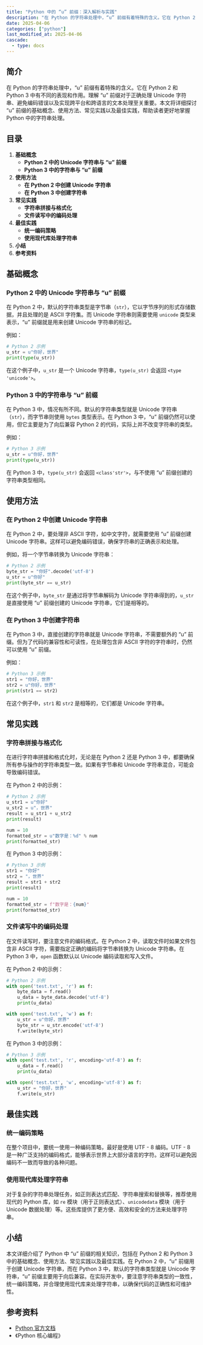 ```yaml
---
title: "Python 中的 “u” 前缀：深入解析与实践"
description: "在 Python 的字符串处理中，“u” 前缀有着特殊的含义。它在 Python 2 和 Python 3 中有不同的表现和作用。理解 “u” 前缀对于正确处理 Unicode 字符串、避免编码错误以及实现跨平台和跨语言的文本处理至关重要。本文将详细探讨 “u” 前缀的基础概念、使用方法、常见实践以及最佳实践，帮助读者更好地掌握 Python 中的字符串处理。"
date: 2025-04-06
categories: ["python"]
last_modified_at: 2025-04-06
cascade:
  - type: docs
---
```



## 简介
在 Python 的字符串处理中，“u” 前缀有着特殊的含义。它在 Python 2 和 Python 3 中有不同的表现和作用。理解 “u” 前缀对于正确处理 Unicode 字符串、避免编码错误以及实现跨平台和跨语言的文本处理至关重要。本文将详细探讨 “u” 前缀的基础概念、使用方法、常见实践以及最佳实践，帮助读者更好地掌握 Python 中的字符串处理。

<!-- more -->
## 目录
1. **基础概念**
    - **Python 2 中的 Unicode 字符串与 “u” 前缀**
    - **Python 3 中的字符串与 “u” 前缀**
2. **使用方法**
    - **在 Python 2 中创建 Unicode 字符串**
    - **在 Python 3 中创建字符串**
3. **常见实践**
    - **字符串拼接与格式化**
    - **文件读写中的编码处理**
4. **最佳实践**
    - **统一编码策略**
    - **使用现代库处理字符串**
5. **小结**
6. **参考资料**

## 基础概念
### Python 2 中的 Unicode 字符串与 “u” 前缀
在 Python 2 中，默认的字符串类型是字节串（`str`），它以字节序列的形式存储数据，并且处理的是 ASCII 字符集。而 Unicode 字符串则需要使用 `unicode` 类型来表示，“u” 前缀就是用来创建 Unicode 字符串的标记。

例如：
```python
# Python 2 示例
u_str = u"你好，世界"
print(type(u_str))  
```
在这个例子中，`u_str` 是一个 Unicode 字符串，`type(u_str)` 会返回 `<type 'unicode'>`。

### Python 3 中的字符串与 “u” 前缀
在 Python 3 中，情况有所不同。默认的字符串类型就是 Unicode 字符串（`str`），而字节串则使用 `bytes` 类型表示。在 Python 3 中，“u” 前缀仍然可以使用，但它主要是为了向后兼容 Python 2 的代码，实际上并不改变字符串的类型。

例如：
```python
# Python 3 示例
u_str = u"你好，世界"
print(type(u_str))  
```
在 Python 3 中，`type(u_str)` 会返回 `<class'str'>`，与不使用 “u” 前缀创建的字符串类型相同。

## 使用方法
### 在 Python 2 中创建 Unicode 字符串
在 Python 2 中，要处理非 ASCII 字符，如中文字符，就需要使用 “u” 前缀创建 Unicode 字符串。这样可以避免编码错误，确保字符串的正确表示和处理。

例如，将一个字节串转换为 Unicode 字符串：
```python
# Python 2 示例
byte_str = "你好".decode('utf-8')
u_str = u"你好"
print(byte_str == u_str)  
```
在这个例子中，`byte_str` 是通过将字节串解码为 Unicode 字符串得到的，`u_str` 是直接使用 “u” 前缀创建的 Unicode 字符串，它们是相等的。

### 在 Python 3 中创建字符串
在 Python 3 中，直接创建的字符串就是 Unicode 字符串，不需要额外的 “u” 前缀。但为了代码的兼容性和可读性，在处理包含非 ASCII 字符的字符串时，仍然可以使用 “u” 前缀。

例如：
```python
# Python 3 示例
str1 = "你好，世界"
str2 = u"你好，世界"
print(str1 == str2)  
```
在这个例子中，`str1` 和 `str2` 是相等的，它们都是 Unicode 字符串。

## 常见实践
### 字符串拼接与格式化
在进行字符串拼接和格式化时，无论是在 Python 2 还是 Python 3 中，都要确保所有参与操作的字符串类型一致。如果有字节串和 Unicode 字符串混合，可能会导致编码错误。

在 Python 2 中的示例：
```python
# Python 2 示例
u_str1 = u"你好"
u_str2 = u"，世界"
result = u_str1 + u_str2
print(result)  

num = 10
formatted_str = u"数字是：%d" % num
print(formatted_str)  
```

在 Python 3 中的示例：
```python
# Python 3 示例
str1 = "你好"
str2 = "，世界"
result = str1 + str2
print(result)  

num = 10
formatted_str = f"数字是：{num}"
print(formatted_str)  
```

### 文件读写中的编码处理
在文件读写时，要注意文件的编码格式。在 Python 2 中，读取文件时如果文件包含非 ASCII 字符，需要指定正确的编码将字节串转换为 Unicode 字符串。在 Python 3 中，`open` 函数默认以 Unicode 编码读取和写入文件。

在 Python 2 中的示例：
```python
# Python 2 示例
with open('test.txt', 'r') as f:
    byte_data = f.read()
    u_data = byte_data.decode('utf-8')
    print(u_data)  

with open('test.txt', 'w') as f:
    u_str = u"你好，世界"
    byte_str = u_str.encode('utf-8')
    f.write(byte_str)  
```

在 Python 3 中的示例：
```python
# Python 3 示例
with open('test.txt', 'r', encoding='utf-8') as f:
    u_data = f.read()
    print(u_data)  

with open('test.txt', 'w', encoding='utf-8') as f:
    u_str = "你好，世界"
    f.write(u_str)  
```

## 最佳实践
### 统一编码策略
在整个项目中，要统一使用一种编码策略，最好是使用 UTF - 8 编码。UTF - 8 是一种广泛支持的编码格式，能够表示世界上大部分语言的字符。这样可以避免因编码不一致而导致的各种问题。

### 使用现代库处理字符串
对于复杂的字符串处理任务，如正则表达式匹配、字符串搜索和替换等，推荐使用现代的 Python 库，如 `re` 模块（用于正则表达式）、`unicodedata` 模块（用于 Unicode 数据处理）等。这些库提供了更方便、高效和安全的方法来处理字符串。

## 小结
本文详细介绍了 Python 中 “u” 前缀的相关知识，包括在 Python 2 和 Python 3 中的基础概念、使用方法、常见实践以及最佳实践。在 Python 2 中，“u” 前缀用于创建 Unicode 字符串，而在 Python 3 中，默认的字符串类型就是 Unicode 字符串，“u” 前缀主要用于向后兼容。在实际开发中，要注意字符串类型的一致性，统一编码策略，并合理使用现代库来处理字符串，以确保代码的正确性和可维护性。

## 参考资料
- [Python 官方文档](https://docs.python.org/)
- 《Python 核心编程》